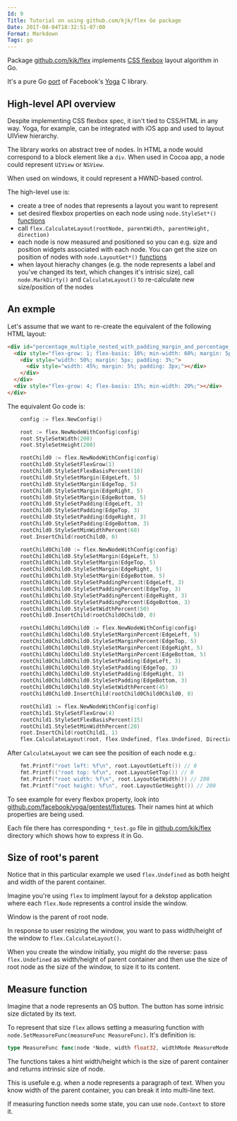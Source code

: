 ```yaml
---
Id: 9
Title: Tutorial on using github.com/kjk/flex Go package
Date: 2017-08-04T18:32:51-07:00
Format: Markdown
Tags: go
---
```


Package [github.com/kjk/flex](https://github.com/kjk/flex) implements [CSS flexbox](https://www.w3.org/TR/css-flexbox-1/) layout algorithm in Go.

It's a pure Go [port](/article/wN9R/experience-porting-4.5k-loc-of-c-to-go-facebooks-css-flexbox-implementation-yoga.html) of Facebook's [Yoga](https://github.com/facebook/yoga) C library.

## High-level API overview

Despite implementing CSS flexbox spec, it isn't tied to CSS/HTML in any way. Yoga, for example, can be integrated with iOS app and used to layout UIView hierarchy.

The library works on abstract tree of nodes. In HTML a node would correspond to a block element like a `div`. When used in Cocoa app, a node could represent `UIView` or `NSView`.

When used on windows, it could represent a HWND-based control.

The high-level use is:
* create a tree of nodes that represents a layout you want to represent
* set desired flexbox properties on each node using `node.StyleSet*()` [functions](https://github.com/kjk/flex/blob/master/yoga_props.go#L58)
* call `flex.CalculateLayout(rootNode, parentWidth, parentHeight, direction)`
* each node is now measured and positioned so you can e.g. size and position widgets associated with each node. You can get the size on position of nodes with `node.LayoutGet*()` [functions](https://github.com/kjk/flex/blob/master/yoga_props.go#L531)
* when layout hierachy changes (e.g. the node represents a label and you've changed its text, which changes it's intrisic size), call `node.MarkDirty()` and `CalculateLayout()` to re-calculate new size/position of the nodes

## An exmple

Let's assume that we want to re-create the equivalent of the following HTML layout:
```html
<div id="percentage_multiple_nested_with_padding_margin_and_percentage_values" style="width: 200px; height: 200px; flex-direction: column;">
  <div style="flex-grow: 1; flex-basis: 10%; min-width: 60%; margin: 5px; padding: 3px;">
    <div style="width: 50%; margin: 5px; padding: 3%;">
      <div style="width: 45%; margin: 5%; padding: 3px;"></div>
    </div>
  </div>
  <div style="flex-grow: 4; flex-basis: 15%; min-width: 20%;"></div>
</div>
```

The equivalent Go code is:
```go
	config := flex.NewConfig()

	root := flex.NewNodeWithConfig(config)
	root.StyleSetWidth(200)
	root.StyleSetHeight(200)

	rootChild0 := flex.NewNodeWithConfig(config)
	rootChild0.StyleSetFlexGrow(1)
	rootChild0.StyleSetFlexBasisPercent(10)
	rootChild0.StyleSetMargin(EdgeLeft, 5)
	rootChild0.StyleSetMargin(EdgeTop, 5)
	rootChild0.StyleSetMargin(EdgeRight, 5)
	rootChild0.StyleSetMargin(EdgeBottom, 5)
	rootChild0.StyleSetPadding(EdgeLeft, 3)
	rootChild0.StyleSetPadding(EdgeTop, 3)
	rootChild0.StyleSetPadding(EdgeRight, 3)
	rootChild0.StyleSetPadding(EdgeBottom, 3)
	rootChild0.StyleSetMinWidthPercent(60)
	root.InsertChild(rootChild0, 0)

	rootChild0Child0 := flex.NewNodeWithConfig(config)
	rootChild0Child0.StyleSetMargin(EdgeLeft, 5)
	rootChild0Child0.StyleSetMargin(EdgeTop, 5)
	rootChild0Child0.StyleSetMargin(EdgeRight, 5)
	rootChild0Child0.StyleSetMargin(EdgeBottom, 5)
	rootChild0Child0.StyleSetPaddingPercent(EdgeLeft, 3)
	rootChild0Child0.StyleSetPaddingPercent(EdgeTop, 3)
	rootChild0Child0.StyleSetPaddingPercent(EdgeRight, 3)
	rootChild0Child0.StyleSetPaddingPercent(EdgeBottom, 3)
	rootChild0Child0.StyleSetWidthPercent(50)
	rootChild0.InsertChild(rootChild0Child0, 0)

	rootChild0Child0Child0 := flex.NewNodeWithConfig(config)
	rootChild0Child0Child0.StyleSetMarginPercent(EdgeLeft, 5)
	rootChild0Child0Child0.StyleSetMarginPercent(EdgeTop, 5)
	rootChild0Child0Child0.StyleSetMarginPercent(EdgeRight, 5)
	rootChild0Child0Child0.StyleSetMarginPercent(EdgeBottom, 5)
	rootChild0Child0Child0.StyleSetPadding(EdgeLeft, 3)
	rootChild0Child0Child0.StyleSetPadding(EdgeTop, 3)
	rootChild0Child0Child0.StyleSetPadding(EdgeRight, 3)
	rootChild0Child0Child0.StyleSetPadding(EdgeBottom, 3)
	rootChild0Child0Child0.StyleSetWidthPercent(45)
	rootChild0Child0.InsertChild(rootChild0Child0Child0, 0)

	rootChild1 := flex.NewNodeWithConfig(config)
	rootChild1.StyleSetFlexGrow(4)
	rootChild1.StyleSetFlexBasisPercent(15)
	rootChild1.StyleSetMinWidthPercent(20)
	root.InsertChild(rootChild1, 1)
	flex.CalculateLayout(root, flex.Undefined, flex.Undefined, DirectionLTR)
```

After `CalculateLayout` we can see the position of each node e.g.:

```go
	fmt.Printf("root left: %f\n", root.LayoutGetLeft()) // 0
	fmt.Printf(("root top: %f\n", root.LayoutGetTop()) // 0
	fmt.Printf("root width: %f\n", root.LayoutGetWidth()) // 200
	fmt.Printf("root height: %f\n", root.LayoutGetHeight()) // 200
```

To see example for every flexbox property, look into [github.com/facebook/yoga/gentest/fixtures](https://github.com/facebook/yoga/tree/master/gentest/fixtures). Their names hint at which properties are being used.

Each file there has corresponding `*_test.go` file in [github.com/kjk/flex](https://github.com/kjk/flex) directory which shows how to express it in Go.

## Size of root's parent

Notice that in this particular example we used `flex.Undefined` as both height and width of the parent container.

Imagine you're using `flex` to implment layout for a dekstop application where each `flex.Node` represents a control inside the window.

Window is the parent of root node.

In response to user resizing the window, you want to pass width/height of the window to `flex.CalculateLayout()`.

When you create the window initially, you might do the reverse: pass `flex.Undefined` as width/height of parent container and then use the size of root node as the size of the window, to size it to its content.

## Measure function

Imagine that a node represents an OS button. The button has some intrisic size dictated by its text.

To represent that size `flex` allows setting a measuring function with `node.SetMeasureFunc(measureFunc MeasureFunc)`. It's definition is:

```go
type MeasureFunc func(node *Node, width float32, widthMode MeasureMode, height float32, heightMode MeasureMode) Size
```

The functions takes a hint width/height which is the size of parent container and returns intrinsic size of node.

This is usefule e.g. when a node represents a paragraph of text. When you know width of the parent container, you can break it into multi-line text.

If measuring function needs some state, you can use `node.Context` to store it.
